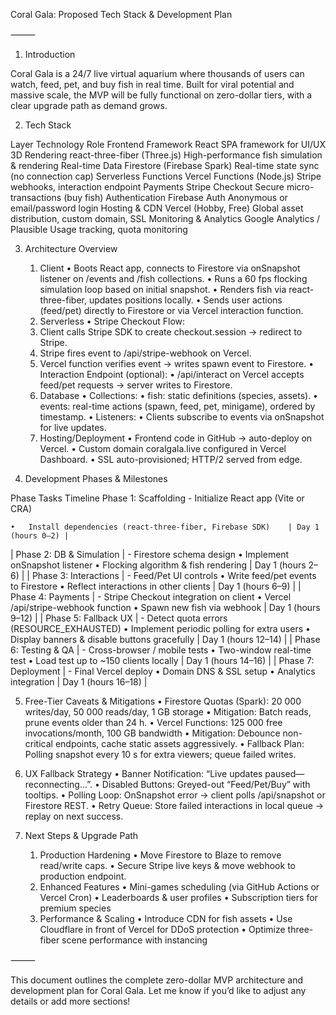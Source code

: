 Coral Gala: Proposed Tech Stack & Development Plan

⸻

1. Introduction

Coral Gala is a 24/7 live virtual aquarium where thousands of users can watch, feed, pet, and buy fish in real time. Built for viral potential and massive scale, the MVP will be fully functional on zero-dollar tiers, with a clear upgrade path as demand grows.

2. Tech Stack

Layer	Technology	Role
Frontend Framework	React	SPA framework for UI/UX
3D Rendering	react-three-fiber (Three.js)	High-performance fish simulation & rendering
Real-time Data	Firestore (Firebase Spark)	Real-time state sync (no connection cap)
Serverless Functions	Vercel Functions (Node.js)	Stripe webhooks, interaction endpoint
Payments	Stripe Checkout	Secure micro-transactions (buy fish)
Authentication	Firebase Auth	Anonymous or email/password login
Hosting & CDN	Vercel (Hobby, Free)	Global asset distribution, custom domain, SSL
Monitoring & Analytics	Google Analytics / Plausible	Usage tracking, quota monitoring

3. Architecture Overview
	1.	Client
	•	Boots React app, connects to Firestore via onSnapshot listener on /events and /fish collections.
	•	Runs a 60 fps flocking simulation loop based on initial snapshot.
	•	Renders fish via react-three-fiber, updates positions locally.
	•	Sends user actions (feed/pet) directly to Firestore or via Vercel interaction function.
	2.	Serverless
	•	Stripe Checkout Flow:
	1.	Client calls Stripe SDK to create checkout.session → redirect to Stripe.
	2.	Stripe fires event to /api/stripe-webhook on Vercel.
	3.	Vercel function verifies event → writes spawn event to Firestore.
	•	Interaction Endpoint (optional):
	•	/api/interact on Vercel accepts feed/pet requests → server writes to Firestore.
	3.	Database
	•	Collections:
	•	fish: static definitions (species, assets).
	•	events: real-time actions (spawn, feed, pet, minigame), ordered by timestamp.
	•	Listeners:
	•	Clients subscribe to events via onSnapshot for live updates.
	4.	Hosting/Deployment
	•	Frontend code in GitHub → auto-deploy on Vercel.
	•	Custom domain coralgala.live configured in Vercel Dashboard.
	•	SSL auto-provisioned; HTTP/2 served from edge.

4. Development Phases & Milestones

Phase	Tasks	Timeline
Phase 1: Scaffolding	- Initialize React app (Vite or CRA)	

	•	Install dependencies (react-three-fiber, Firebase SDK)    | Day 1 (hours 0–2) |
| Phase 2: DB & Simulation | - Firestore schema design
	•	Implement onSnapshot listener
	•	Flocking algorithm & fish rendering                         | Day 1 (hours 2–6) |
| Phase 3: Interactions  | - Feed/Pet UI controls
	•	Write feed/pet events to Firestore
	•	Reflect interactions in other clients                       | Day 1 (hours 6–9) |
| Phase 4: Payments      | - Stripe Checkout integration on client
	•	Vercel /api/stripe-webhook function
	•	Spawn new fish via webhook                                   | Day 1 (hours 9–12) |
| Phase 5: Fallback UX   | - Detect quota errors (RESOURCE_EXHAUSTED)
	•	Implement periodic polling for extra users
	•	Display banners & disable buttons gracefully                | Day 1 (hours 12–14) |
| Phase 6: Testing & QA  | - Cross-browser / mobile tests
	•	Two-window real-time test
	•	Load test up to ~150 clients locally                        | Day 1 (hours 14–16) |
| Phase 7: Deployment    | - Final Vercel deploy
	•	Domain DNS & SSL setup
	•	Analytics integration                                      | Day 1 (hours 16–18) |

5. Free-Tier Caveats & Mitigations
	•	Firestore Quotas (Spark): 20 000 writes/day, 50 000 reads/day, 1 GB storage
	•	Mitigation: Batch reads, prune events older than 24 h.
	•	Vercel Functions: 125 000 free invocations/month, 100 GB bandwidth
	•	Mitigation: Debounce non-critical endpoints, cache static assets aggressively.
	•	Fallback Plan: Polling snapshot every 10 s for extra viewers; queue failed writes.

6. UX Fallback Strategy
	•	Banner Notification: “Live updates paused—reconnecting…”.
	•	Disabled Buttons: Greyed-out “Feed/Pet/Buy” with tooltips.
	•	Polling Loop: OnSnapshot error → client polls /api/snapshot or Firestore REST.
	•	Retry Queue: Store failed interactions in local queue → replay on next success.

7. Next Steps & Upgrade Path
	1.	Production Hardening
	•	Move Firestore to Blaze to remove read/write caps.
	•	Secure Stripe live keys & move webhook to production endpoint.
	2.	Enhanced Features
	•	Mini-games scheduling (via GitHub Actions or Vercel Cron)
	•	Leaderboards & user profiles
	•	Subscription tiers for premium species
	3.	Performance & Scaling
	•	Introduce CDN for fish assets
	•	Use Cloudflare in front of Vercel for DDoS protection
	•	Optimize three-fiber scene performance with instancing

⸻

This document outlines the complete zero-dollar MVP architecture and development plan for Coral Gala. Let me know if you’d like to adjust any details or add more sections!